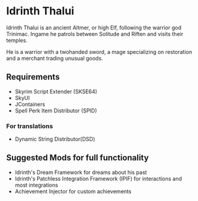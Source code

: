 # Idrinth Thalui

Idrinth Thalui is an ancient Altmer, or high Elf, following the warrior god Trinimac. Ingame he patrols between Solitude and Riften and visits their temples.

He is a warrior with a twohanded sword, a mage specializing on restoration and a merchant trading unusual goods.

## Requirements

- Skyrim Script Extender (SKSE64)
- SkyUI
- JContainers
- Spell Perk Item Distributor (SPID) 

### For translations

- Dynamic String Distributor(DSD)

## Suggested Mods for full functionality

- Idrinth's Dream Framework for dreams about his past
- Idrinth's Patchless Integration Framework (IPIF) for interactions and most integrations
- Achievement Injector﻿ for custom achievements
